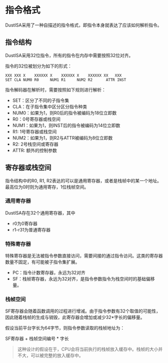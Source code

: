 # 指令格式

DustISA采用了一种自描述的指令格式，即指令本身就表达了应该如何解析指令。

## 指令结构

DustISA采用32位指令，所有的指令在内存中需要按照32位对齐。

指令的32位被划分为如下的形式：

```
XXX XXX X    XXXXXX X    XXXXXX X    XXXXXX XX   XXX
SET CLA NUM0 R0     NUM1 R1     NUM2 R2      ATTR INST
```

指令解码器在解析时，需要按照如下规则进行解析：

- SET：区分了不同的子指令集
- CLA：在子指令集中区分区分指令种类
- NUM0：如果为1，则R0后的指令被编码为18位立即数
- R0：0号寄存器或栈空间
- NUM1：如果为1，则INST后的指令被编码为14位立即数
- R1: 1号寄存器或栈空间
- NUM2：如果为1，则R2与ATTR被编码为8位立即数
- R2: 2号栈空间或寄存器
- ATTR: 额外的控制参数

## 寄存器或栈空间

指令结构中的R0, R1, R2表达的可以是通用寄存器，或者是栈帧中的某一个地址。最高位为0时则为通用寄存，1位栈帧空间。

### 通用寄存器

DustISA存在32个通用寄存器，其中

- r0为0寄存器
- r1-r31为普通寄存器

### 特殊寄存器

特殊寄存器是无法被指令参数直接访问，需要间接的通过指令访问。这类的寄存器数量不固定，有可能被子指令集扩展。

- PC：指令计数寄存器，永远为32对齐
- SF：栈帧寄存器，永远为32对齐，是指令参数指令为栈空间时的基础偏移量。

### 栈帧空间

SF寄存器会随着函数调用的过程进行增减。由于指令参数有32个取值的可能性，因此随着栈帧的生成与销毁，此寄存器会增加或减少32*字长的偏移量。

假设当前平台字长为64字节，则指令参数读取的栈帧地址为：

SF寄存器 + 栈帧空间编号 * 字长

> 这种设计的假设在于，CPU会将当前执行的栈帧放入缓存中。栈帧的大小并不大，可以被完整的放入缓存中。
